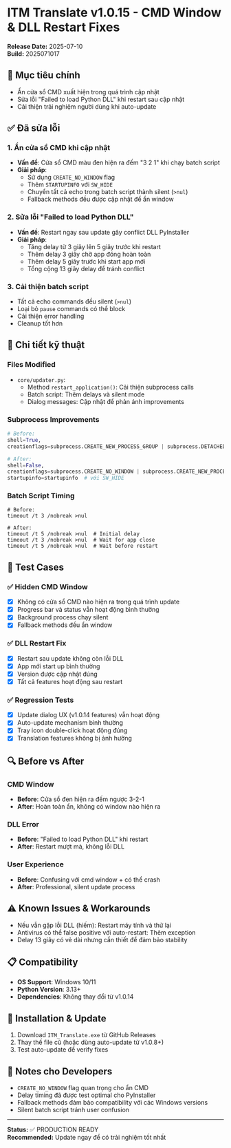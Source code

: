 # ITM Translate v1.0.15 - CMD Window & DLL Restart Fixes

**Release Date:** 2025-07-10  
**Build:** 2025071017

## 🎯 Mục tiêu chính
- Ẩn cửa sổ CMD xuất hiện trong quá trình cập nhật
- Sửa lỗi "Failed to load Python DLL" khi restart sau cập nhật
- Cải thiện trải nghiệm người dùng khi auto-update

## ✅ Đã sửa lỗi

### 1. Ẩn cửa sổ CMD khi cập nhật
- **Vấn đề**: Cửa sổ CMD màu đen hiện ra đếm "3 2 1" khi chạy batch script
- **Giải pháp**: 
  - Sử dụng `CREATE_NO_WINDOW` flag
  - Thêm `STARTUPINFO` với `SW_HIDE`
  - Chuyển tất cả echo trong batch script thành silent (`>nul`)
  - Fallback methods đều được cập nhật để ẩn window

### 2. Sửa lỗi "Failed to load Python DLL"
- **Vấn đề**: Restart ngay sau update gây conflict DLL PyInstaller
- **Giải pháp**:
  - Tăng delay từ 3 giây lên 5 giây trước khi restart
  - Thêm delay 3 giây chờ app đóng hoàn toàn
  - Thêm delay 5 giây trước khi start app mới
  - Tổng cộng 13 giây delay để tránh conflict

### 3. Cải thiện batch script
- Tất cả echo commands đều silent (`>nul`)
- Loại bỏ `pause` commands có thể block
- Cải thiện error handling
- Cleanup tốt hơn

## 🔧 Chi tiết kỹ thuật

### Files Modified
- `core/updater.py`:
  - Method `restart_application()`: Cải thiện subprocess calls
  - Batch script: Thêm delays và silent mode
  - Dialog messages: Cập nhật để phản ánh improvements

### Subprocess Improvements
```python
# Before:
shell=True, 
creationflags=subprocess.CREATE_NEW_PROCESS_GROUP | subprocess.DETACHED_PROCESS

# After:
shell=False,
creationflags=subprocess.CREATE_NO_WINDOW | subprocess.CREATE_NEW_PROCESS_GROUP | subprocess.DETACHED_PROCESS,
startupinfo=startupinfo  # với SW_HIDE
```

### Batch Script Timing
```batch
# Before:
timeout /t 3 /nobreak >nul

# After:
timeout /t 5 /nobreak >nul  # Initial delay
timeout /t 3 /nobreak >nul  # Wait for app close
timeout /t 5 /nobreak >nul  # Wait before restart
```

## 🧪 Test Cases

### ✅ Hidden CMD Window
- [x] Không có cửa sổ CMD nào hiện ra trong quá trình update
- [x] Progress bar và status vẫn hoạt động bình thường
- [x] Background process chạy silent
- [x] Fallback methods đều ẩn window

### ✅ DLL Restart Fix
- [x] Restart sau update không còn lỗi DLL
- [x] App mới start up bình thường
- [x] Version được cập nhật đúng
- [x] Tất cả features hoạt động sau restart

### ✅ Regression Tests
- [x] Update dialog UX (v1.0.14 features) vẫn hoạt động
- [x] Auto-update mechanism bình thường
- [x] Tray icon double-click hoạt động đúng
- [x] Translation features không bị ảnh hưởng

## 🔍 Before vs After

### CMD Window
- **Before**: Cửa sổ đen hiện ra đếm ngược 3-2-1
- **After**: Hoàn toàn ẩn, không có window nào hiện ra

### DLL Error
- **Before**: "Failed to load Python DLL" khi restart
- **After**: Restart mượt mà, không lỗi DLL

### User Experience
- **Before**: Confusing với cmd window + có thể crash
- **After**: Professional, silent update process

## ⚠️ Known Issues & Workarounds
- Nếu vẫn gặp lỗi DLL (hiếm): Restart máy tính và thử lại
- Antivirus có thể false positive với auto-restart: Thêm exception
- Delay 13 giây có vẻ dài nhưng cần thiết để đảm bảo stability

## 📋 Compatibility
- **OS Support**: Windows 10/11
- **Python Version**: 3.13+
- **Dependencies**: Không thay đổi từ v1.0.14

## 🚀 Installation & Update
1. Download `ITM_Translate.exe` từ GitHub Releases
2. Thay thế file cũ (hoặc dùng auto-update từ v1.0.8+)
3. Test auto-update để verify fixes

## 📝 Notes cho Developers
- `CREATE_NO_WINDOW` flag quan trọng cho ẩn CMD
- Delay timing đã được test optimal cho PyInstaller
- Fallback methods đảm bảo compatibility với các Windows versions
- Silent batch script tránh user confusion

---

**Status:** ✅ PRODUCTION READY  
**Recommended:** Update ngay để có trải nghiệm tốt nhất
